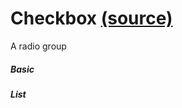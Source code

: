 Checkbox [(source)](https://github.com/bullhorn/novo-elements/blob/master/projects/novo-elements/src/elements/checkbox)
==========================================================================================

A radio group

##### Basic

<code-example example="basic-checkbox"></code-example>

##### List

<code-example example="checkbox-list"></code-example>